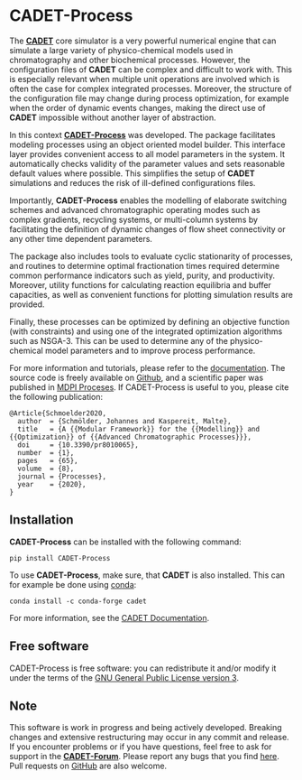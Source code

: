 # CADET-Process

The [**CADET**](https://cadet.github.io) core simulator is a very powerful numerical engine that can simulate a large variety of physico-chemical models used in chromatography and other biochemical processes.
However, the configuration files of **CADET** can be complex and difficult to work with.
This is especially relevant when multiple unit operations are involved which is often the case for complex integrated processes.
Moreover, the structure of the configuration file may change during process optimization, for example when the order of dynamic events changes, making the direct use of **CADET** impossible without another layer of abstraction.

In this context [**CADET-Process**](https://cadet-process.readthedocs.io/en/latest/) was developed.
The package facilitates modeling processes using an object oriented model builder.
This interface layer provides convenient access to all model parameters in the system.
It automatically checks validity of the parameter values and sets reasonable default values where possible.
This simplifies the setup of **CADET** simulations and reduces the risk of ill-defined configurations files.

Importantly, **CADET-Process** enables the modelling of elaborate switching schemes and advanced chromatographic operating modes such as complex gradients, recycling systems, or multi-column systems by facilitating the definition of dynamic changes of flow sheet connectivity or any other time dependent parameters.

The package also includes tools to evaluate cyclic stationarity of processes, and routines to determine optimal fractionation times required determine common performance indicators such as yield, purity, and productivity.
Moreover, utility functions for calculating reaction equilibria and buffer capacities, as well as convenient functions for plotting simulation results are provided.

Finally, these processes can be optimized by defining an objective function (with constraints) and using one of the integrated optimization algorithms such as NSGA-3.
This can be used to determine any of the physico-chemical model parameters and to improve process performance.

For more information and tutorials, please refer to the [documentation](https://cadet-process.readthedocs.io/en/latest/).
The source code is freely available on [Github](https://github.com/fau-advanced-separations/CADET-Process), and a scientific paper was published in [MDPI Proceses](https://doi.org/10.3390/pr8010065).
If CADET-Process is useful to you, please cite the following publication:

```
@Article{Schmoelder2020,
  author  = {Schmölder, Johannes and Kaspereit, Malte},
  title   = {A {{Modular Framework}} for the {{Modelling}} and {{Optimization}} of {{Advanced Chromatographic Processes}}},
  doi     = {10.3390/pr8010065},
  number  = {1},
  pages   = {65},
  volume  = {8},
  journal = {Processes},
  year    = {2020},
}
```

## Installation
**CADET-Process** can be installed with the following command:

```
pip install CADET-Process
```

To use **CADET-Process**, make sure, that **CADET** is also installed.
This can for example be done using [conda](https://docs.conda.io/en/latest/):
```
conda install -c conda-forge cadet
```
For more information, see the [CADET Documentation](https://cadet.github.io/master/getting_started/installation.html).

## Free software
CADET-Process is free software: you can redistribute it and/or modify it under the terms of the [GNU General Public License version 3](https://github.com/fau-advanced-separations/CADET-Process/blob/master/LICENSE).

## Note
This software is work in progress and being actively developed.
Breaking changes and extensive restructuring may occur in any commit and release.
If you encounter problems or if you have questions, feel free to ask for support in the [**CADET-Forum**](https://forum.cadet-web.de).
Please report any bugs that you find [here](https://github.com/fau-advanced-separations/CADET-Process/issues).
Pull requests on [GitHub](https://github.com/fau-advanced-separations/CADET-Process) are also welcome.
